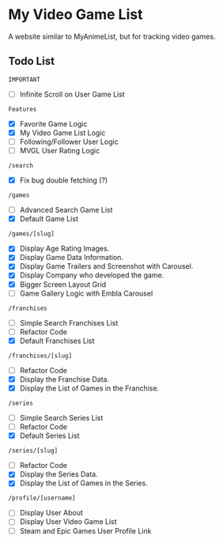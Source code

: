 # My Video Game List

A website similar to MyAnimeList, but for tracking video games.

## Todo List

`IMPORTANT`

- [ ] Infinite Scroll on User Game List

`Features`

- [x] Favorite Game Logic
- [x] My Video Game List Logic
- [ ] Following/Follower User Logic
- [ ] MVGL User Rating Logic

`/search`

- [x] Fix bug double fetching (?)

`/games`

- [ ] Advanced Search Game List
- [x] Default Game List

`/games/[slug]`

- [x] Display Age Rating Images.
- [x] Display Game Data Information.
- [x] Display Game Trailers and Screenshot with Carousel.
- [x] Display Company who developed the game.
- [x] Bigger Screen Layout Grid
- [ ] Game Gallery Logic with Embla Carousel

`/franchises`

- [ ] Simple Search Franchises List
- [ ] Refactor Code
- [x] Default Franchises List

`/franchises/[slug]`

- [ ] Refactor Code
- [x] Display the Franchise Data.
- [x] Display the List of Games in the Franchise.

`/series`

- [ ] Simple Search Series List
- [ ] Refactor Code
- [x] Default Series List

`/series/[slug]`

- [ ] Refactor Code
- [x] Display the Series Data.
- [x] Display the List of Games in the Series.

`/profile/[username]`

- [ ] Display User About
- [ ] Display User Video Game List
- [ ] Steam and Epic Games User Profile Link
